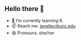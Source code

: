 ## Hello there 👋

- 🌱 I’m currently learning R.
- 📫 Reach me: janellec@unc.edu
- 😄 Pronouns: she/her
